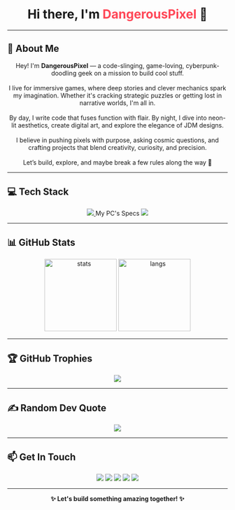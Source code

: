 <h1 align="center">Hi there, I'm <span style="color:#ff4757;">DangerousPixel</span> 👋</h1>

---

## 🌌 About Me
<p align="center">
  Hey! I'm <b>DangerousPixel</b> — a code-slinging, game-loving, cyberpunk-doodling geek on a mission to build cool stuff.<br><br>
  I live for immersive games, where deep stories and clever mechanics spark my imagination. Whether it's cracking strategic puzzles or getting lost in narrative worlds, I'm all in.<br><br>
  By day, I write code that fuses function with flair. By night, I dive into neon-lit aesthetics, create digital art, and explore the elegance of JDM designs.<br><br>
  I believe in pushing pixels with purpose, asking cosmic questions, and crafting projects that blend creativity, curiosity, and precision.<br><br>
  Let’s build, explore, and maybe break a few rules along the way 🚀
</p>


---

## 💻 Tech Stack
<p align="center">
  <a href="https://skillicons.dev">
    <img src="https://skillicons.dev/icons?i=figma,bash,powershell,bitbucket,bootstrap,css,html,js,laravel,php,mysql,cpp,cs,dotnet,flutter,swift,git,py&perline=9" />
  </a>
  My PC's Specs
  <a href="https://valid.x86.fr/5gmlq1">
    <img src="https://valid.x86.fr/cache/banner/5gmlq1-2.png"/>
  </a>
</p>

---

## 📊 GitHub Stats
<p align="center">
  <img src="https://github-readme-stats.vercel.app/api?username=xDPixel&show_icons=true&theme=dracula" alt="stats" height="165"/>
  <img src="https://github-readme-stats.vercel.app/api/top-langs/?username=xDPixel&layout=compact&theme=dracula" alt="langs" height="165"/>
</p>

---

## 🏆 GitHub Trophies
<p align="center">
  <img src="https://github-trophies.vercel.app/?username=xDPixel&theme=darkhub&no-frame=false&no-bg=false&margin-w=8"/>
</p>

---

## ✍️ Random Dev Quote
<p align="center">
  <img src="https://quotes-github-readme.vercel.app/api?type=horizontal&theme=radical"/>
</p>

---

## 📫 Get In Touch
<p align="center">
  <a href="https://x.com/DangerousPixel"><img src="https://img.shields.io/badge/-X-000000?style=for-the-badge&logo=x&logoColor=white"/></a>
  <a href="https://www.snapchat.com/add/cubaiv"><img src="https://img.shields.io/badge/-Snapchat-FFFC00?style=for-the-badge&logo=snapchat&logoColor=black"/></a>
  <a href="https://www.instagram.com/cubaiv"><img src="https://img.shields.io/badge/-Instagram-E4405F?style=for-the-badge&logo=instagram&logoColor=white"/></a>
  <a href="https://t.me/xdanpixel"><img src="https://img.shields.io/badge/-Telegram-26A5E4?style=for-the-badge&logo=telegram&logoColor=white"/></a>
  <a href="https://t.me/dpixel"><img src="https://img.shields.io/badge/-Telegram_Channel-26A5E4?style=for-the-badge&logo=telegram&logoColor=white"/></a>
</p>

---

<p align="center"><b>✨ Let's build something amazing together! ✨</b></p>
